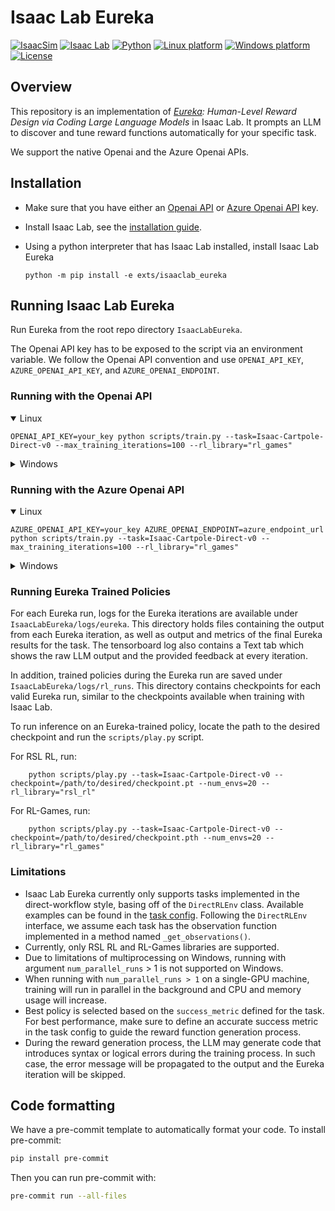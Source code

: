 # Isaac Lab Eureka

[![IsaacSim](https://img.shields.io/badge/IsaacSim-4.2.0-silver.svg)](https://docs.omniverse.nvidia.com/isaacsim/latest/overview.html)
[![Isaac Lab](https://img.shields.io/badge/IsaacLab-1.2.0-silver)](https://isaac-sim.github.io/IsaacLab)
[![Python](https://img.shields.io/badge/python-3.10-blue.svg)](https://docs.python.org/3/whatsnew/3.10.html)
[![Linux platform](https://img.shields.io/badge/platform-linux--64-orange.svg)](https://releases.ubuntu.com/20.04/)
[![Windows platform](https://img.shields.io/badge/platform-windows--64-orange.svg)](https://www.microsoft.com/en-us/)
[![License](https://img.shields.io/badge/license-MIT-yellow.svg)](https://opensource.org/license/mit)

## Overview

This repository is an implementation of *[Eureka](https://github.com/eureka-research/Eureka): Human-Level Reward Design via Coding Large Language Models* in Isaac Lab.
It prompts an LLM to discover and tune reward functions automatically for your specific task.

We support the native Openai and the Azure Openai APIs.

## Installation

- Make sure that you have either an [Openai API](https://platform.openai.com/api-keys) or [Azure Openai API](https://learn.microsoft.com/en-us/azure/ai-services/openai/quickstart?tabs=command-line%2Cpython-new&pivots=programming-language-python) key.

- Install Isaac Lab, see the [installation guide](https://isaac-sim.github.io/IsaacLab/source/setup/installation/index.html).

- Using a python interpreter that has Isaac Lab installed, install Isaac Lab Eureka
    ```
    python -m pip install -e exts/isaaclab_eureka
    ```

## Running Isaac Lab Eureka

Run Eureka from the root repo directory ``IsaacLabEureka``.

The Openai API key has to be exposed to the script via an environment variable. We follow the Openai API convention and use ``OPENAI_API_KEY``, ``AZURE_OPENAI_API_KEY``, and ``AZURE_OPENAI_ENDPOINT``.

### Running with the Openai API

<details open>
<summary>Linux</summary>

```
OPENAI_API_KEY=your_key python scripts/train.py --task=Isaac-Cartpole-Direct-v0 --max_training_iterations=100 --rl_library="rl_games"
```
</details>

<details>
<summary>Windows</summary>

**Powershell**
```
$env:OPENAI_API_KEY="your_key"
python scripts\train.py --task=Isaac-Cartpole-Direct-v0 --max_training_iterations=100 --rl_library="rl_games"
```

**Command line**
```
set OPENAI_API_KEY=your_key
python scripts\train.py --task=Isaac-Cartpole-Direct-v0 --max_training_iterations=100 --rl_library="rl_games"
```
</details>

### Running with the Azure Openai API

<details open>
<summary>Linux</summary>

```
AZURE_OPENAI_API_KEY=your_key AZURE_OPENAI_ENDPOINT=azure_endpoint_url python scripts/train.py --task=Isaac-Cartpole-Direct-v0 --max_training_iterations=100 --rl_library="rl_games"
```
</details>

<details>
<summary>Windows</summary>

**Powershell**
```
$env:AZURE_OPENAI_API_KEY="your_key"
$env:AZURE_OPENAI_ENDPOINT="azure_endpoint_url"
python scripts\train.py --task=Isaac-Cartpole-Direct-v0 --max_training_iterations=100 --rl_library="rl_games"
```

**Command line**
```
set AZURE_OPENAI_API_KEY=your_key
set AZURE_OPENAI_ENDPOINT=azure_endpoint_url
python scripts\train.py --task=Isaac-Cartpole-Direct-v0 --max_training_iterations=100 --rl_library="rl_games"
```
</details>

### Running Eureka Trained Policies

For each Eureka run, logs for the Eureka iterations are available under ``IsaacLabEureka/logs/eureka``.
This directory holds files containing the output from each Eureka iteration, as well as output and metrics
of the final Eureka results for the task. The tensorboard log also contains a Text tab which shows the raw LLM output
and the provided feedback at every iteration.

In addition, trained policies during the Eureka run are saved under ``IsaacLabEureka/logs/rl_runs``.
This directory contains checkpoints for each valid Eureka run, similar to the checkpoints available
when training with Isaac Lab.

To run inference on an Eureka-trained policy, locate the path to the desired checkpoint and run the ``scripts/play.py`` script.

For RSL RL, run:

```
    python scripts/play.py --task=Isaac-Cartpole-Direct-v0 --checkpoint=/path/to/desired/checkpoint.pt --num_envs=20 --rl_library="rsl_rl"
```

For RL-Games, run:

```
    python scripts/play.py --task=Isaac-Cartpole-Direct-v0 --checkpoint=/path/to/desired/checkpoint.pth --num_envs=20 --rl_library="rl_games"
```

### Limitations

- Isaac Lab Eureka currently only supports tasks implemented in the direct-workflow style, basing off of the ``DirectRLEnv`` class.
Available examples can be found in the [task config](exts/isaaclab_eureka/isaaclab_eureka/config/tasks.py). Following the ``DirectRLEnv``
interface, we assume each task has the observation function implemented in a method named ``_get_observations()``.
- Currently, only RSL RL and RL-Games libraries are supported.
- Due to limitations of multiprocessing on Windows, running with argument ``num_parallel_runs`` > 1 is not supported on Windows.
- When running with ``num_parallel_runs > 1`` on a single-GPU machine, training will run in parallel in the background and CPU and memory usage will increase.
- Best policy is selected based on the ``success_metric`` defined for the task. For best performance, make sure to define an accurate success metric in the task config to guide the reward function generation process.
- During the reward generation process, the LLM may generate code that introduces syntax or logical errors during the training process. In such case, the error message will be propagated to the output and the Eureka iteration will be skipped.


## Code formatting

We have a pre-commit template to automatically format your code.
To install pre-commit:

```bash
pip install pre-commit
```

Then you can run pre-commit with:

```bash
pre-commit run --all-files
```
